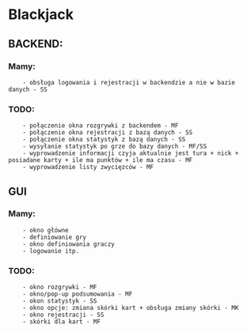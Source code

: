 # Blackjack  
## BACKEND:  
### Mamy:
        - obsługa logowania i rejestracji w backendzie a nie w bazie danych - SS
### TODO:
        - połączenie okna rozgrywki z backendem - MF
        - połączenie okna rejestracji z bazą danych - SS
        - połączenie okna statystyk z bazą danych - SS
        - wysyłanie statystyk po grze do bazy danych - MF/SS
        - wyprowadzenie informacji czyja aktualnie jest tura + nick + posiadane karty + ile ma punktów + ile ma czasu - MF
        - wyprowadzenie listy zwycięzców - MF
## GUI
### Mamy:
        - okno główne
        - definiowanie gry 
        - okno definiowania graczy 
        - logowanie itp.
### TODO:
        - okno rozgrywki - MF
        - okno/pop-up podsumowania - MF
        - okon statystyk - SS
        - okno opcje: zmiana skórki kart + obsługa zmiany skórki - MK
        - okno rejestracji - SS
        - skórki dla kart - MF 
